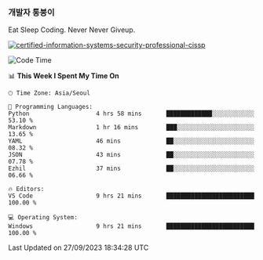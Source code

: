 ### 개발자 통붕이
Eat Sleep Coding.
Never Never Giveup.

[![certified-information-systems-security-professional-cissp](https://user-images.githubusercontent.com/44606727/157613689-acd84ec6-5f8f-4e79-89d9-a8d51f033634.png)](https://www.credly.com/badges/f394a010-85a0-450b-9136-8043af01d71c/public_url)

<!--START_SECTION:waka-->
![Code Time](http://img.shields.io/badge/Code%20Time-1%2C907%20hrs%2056%20mins-blue)

📊 **This Week I Spent My Time On** 

```text
🕑︎ Time Zone: Asia/Seoul

💬 Programming Languages: 
Python                   4 hrs 58 mins       █████████████░░░░░░░░░░░░   53.10 % 
Markdown                 1 hr 16 mins        ███░░░░░░░░░░░░░░░░░░░░░░   13.65 % 
YAML                     46 mins             ██░░░░░░░░░░░░░░░░░░░░░░░   08.32 % 
JSON                     43 mins             ██░░░░░░░░░░░░░░░░░░░░░░░   07.78 % 
Ezhil                    37 mins             ██░░░░░░░░░░░░░░░░░░░░░░░   06.66 % 

🔥 Editors: 
VS Code                  9 hrs 21 mins       █████████████████████████   100.00 % 

💻 Operating System: 
Windows                  9 hrs 21 mins       █████████████████████████   100.00 % 
```


 Last Updated on 27/09/2023 18:34:28 UTC
<!--END_SECTION:waka-->
